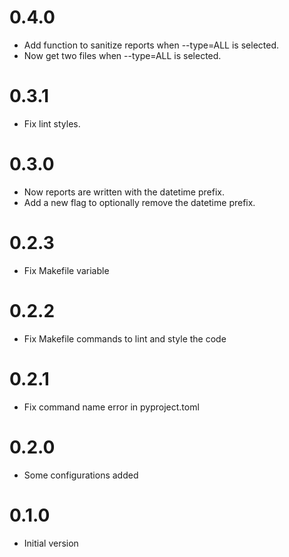 # 0.4.0

- Add function to sanitize reports when --type=ALL is selected.
- Now get two files when --type=ALL is selected.

# 0.3.1

- Fix lint styles.

# 0.3.0

- Now reports are written with the datetime prefix.
- Add a new flag to optionally remove the datetime prefix.

# 0.2.3

- Fix Makefile variable

# 0.2.2

- Fix Makefile commands to lint and style the code

# 0.2.1

- Fix command name error in pyproject.toml

# 0.2.0

- Some configurations added

# 0.1.0

- Initial version